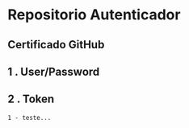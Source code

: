 # Repositorio Autenticador

## Certificado GitHub

## 1 . User/Password
## 2 . Token

    1 - teste...
